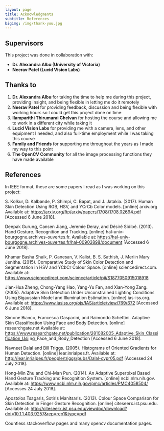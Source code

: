 ```yaml
---
layout: page
title: Acknowledgments
subtitle: References
bigimg: /img/thank-you.jpg
---
```


## Supervisors
This project was done in collaboration with:
- **Dr. Alexandra Albu (University of Victoria)**
- **Neerav Patel (Lucid Vision Labs)**

## Thanks to
1. **Dr. Alexandra Albu** for taking the time to help me during this project, providing insight, and being flexible in letting me do it remotely
2. **Neerav Patel** for providing feedback, discussion and being flexible with working hours so I could get this project done on time
3. **Ilamparithi Thirumarai Chelvan** for hosting the course and allowing me to work in a different city while taking it
4. **Lucid Vision Labs** for providing me with a camera, lens, and other equipment I needed, and also full-time employment while I was taking this course
5. **Family and Friends** for supporting me throughout the years as I made my way to this point  
6. **The OpenCV Community** for all the image processing functions they have made available

## References
In IEEE format, these are some papers I read as I was working on this project:

S. Kolkur, D. Kalbande, P. Shimpi, C. Bapat, and J. Jatakia. (2017). Human Skin
Detection Using RGB, HSV, and YCrCb Color models. [online] arxiv.org. Available at:
https://arxiv.org/ftp/arxiv/papers/1708/1708.02694.pdf [Accessed 6 June 2018].

Deepak Gurung, Cansen Jiang, Jeremie Deray, and Désiré Sidibé. (2013). Hand
Gesture. Recognition and Tracking. [online] hal-univ-bourgogne.archives-ouvertes.fr.
Available at:
https://hal-univ-bourgogne.archives-ouvertes.fr/hal-00903898/document [Accessed 6 June
2018].

Khamar Basha Shaik, P. Ganesan, V. Kalist, B. S. Sathish, J. Merlin Mary Jenitha.
(2015). Comparative Study of Skin Color Detection and Segmentation in HSV and YCbCr
Colour Space. [online] sciencedirect.com. Available at:
https://www.sciencedirect.com/science/article/pii/S1877050915018918

Jian-Hua Zheng, Chong-Yang Hao, Yang-Yu Fan, and Xian-Yong Zang. (2005).
Adaptive Skin Detection Under Unconstrained Lighting Conditions Using Bigaussian
Model and Illumination Estimation. [online] ias-iss.org. Available at: https://www.iasiss.org/ojs/IAS/article/view/769/672 [Accessed 6 June 2018].

Simone Bianco, Francesca Gasparini, and Raimondo Schettini. Adaptive Skin
Classification Using Face and Body Detection. [online] researchgate.net Available at:
https://www.researchgate.net/publication/281082005_Adaptive_Skin_Classification_Usi
ng_Face_and_Body_Detection [Accessed 6 June 2018].

Navneet Dalal and Bill Triggs. (2005). Histograms of Oriented Gradients for Human
Detection. [online] lear.inrialpes.fr. Available at:
http://lear.inrialpes.fr/people/triggs/pubs/Dalal-cvpr05.pdf [Accessed 24 July 2018].

Hong-Min Zhu and Chi-Man Pun. (2014). An Adaptive Superpixel Based Hand
Gesture Tracking and Recognition System. [online] ncbi.nlm.nih.gov. Available at:
https://www.ncbi.nlm.nih.gov/pmc/articles/PMC4058504/ [Accesses 24 July 2018].

Apostolos Tsagaris, Sotiris Manitsaris. (2013). Colour Space Comparison for Skin
Detection in Finger Gesture Recognition. [online] citeseerx.ist.psu.edu. Available at:
http://citeseerx.ist.psu.edu/viewdoc/download?doi=10.1.1.403.9257&rep=rep1&type=pdf

Countless stackoverflow pages and many opencv documentation pages.